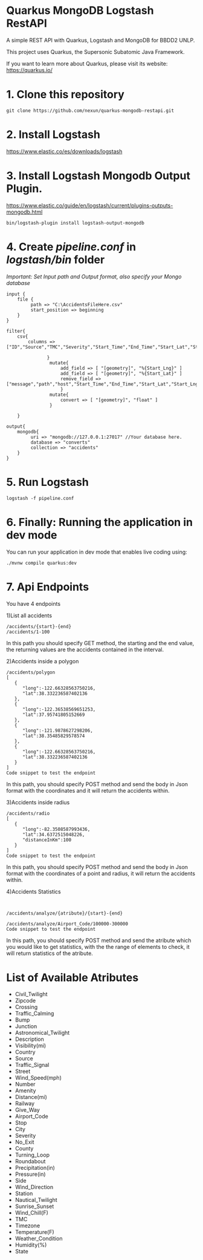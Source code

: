 # Quarkus MongoDB Logstash RestAPI
A simple REST API with Quarkus, Logstash and MongoDB for BBDD2 UNLP.

This project uses Quarkus, the Supersonic Subatomic Java Framework.

If you want to learn more about Quarkus, please visit its website: https://quarkus.io/ 


# 1. Clone this repository
```
git clone https://github.com/nexun/quarkus-mongodb-restapi.git
```
# 2. Install Logstash
https://www.elastic.co/es/downloads/logstash

# 3. Install Logstash Mongodb Output Plugin.
https://www.elastic.co/guide/en/logstash/current/plugins-outputs-mongodb.html
```
bin/logstash-plugin install logstash-output-mongodb
```

# 4. Create *pipeline.conf* in *logstash/bin* folder 
*Important: Set Input path and Output format, also specify your Mongo database*
```
input {
    file {
         path => "C:\AccidentsFileHere.csv"
         start_position => beginning
    }
}

filter{
    csv{
        columns => ["ID","Source","TMC","Severity","Start_Time","End_Time","Start_Lat","Start_Lng","End_Lat","End_Lng","Distance(mi)","Description","Number","Street","Side","City","County","State","Zipcode","Country","Timezone","Airport_Code","Weather_Timestamp","Temperature(F)","Wind_Chill(F)","Humidity(%)","Pressure(in)","Visibility(mi)","Wind_Direction","Wind_Speed(mph)","Precipitation(in)","Weather_Condition","Amenity","Bump","Crossing","Give_Way","Junction","No_Exit","Railway","Roundabout","Station","Stop","Traffic_Calming","Traffic_Signal","Turning_Loop","Sunrise_Sunset","Civil_Twilight","Nautical_Twilight","Astronomical_Twilight"]
        
               }
                mutate{
                    add_field => [ "[geometry]", "%{Start_Lng}" ]
                    add_field => [ "[geometry]", "%{Start_Lat}" ]
                    remove_field => ["message","path","host","Start_Time","End_Time","Start_Lat","Start_Lng","End_Lat","End_Lng"]
                    }
                mutate{
                    convert => [ "[geometry]", "float" ] 
                }    
    
    }

output{
    mongodb{
         uri => "mongodb://127.0.0.1:27017" //Your database here.
         database => "converts"
         collection => "accidents"
    }
}
```
# 5. Run Logstash
```
logstash -f pipeline.conf
```
# 6. Finally: Running the application in dev mode

You can run your application in dev mode that enables live coding using:

```shell script
./mvnw compile quarkus:dev
```
# 7. Api Endpoints
You have 4 endpoints

1)List all accidents
```shell script
/accidents/{start}-{end}
/accidents/1-100
```
In this path you should specify GET method, the starting and the end value, the returning values are the accidents contained in the interval.


2)Accidents inside a polygon
```shell script
/accidents/polygon
[
   {
      "long":-122.66328563750216,
      "lat":38.332236587402136
   },
   {
      "long":-122.36538569651253,
      "lat":37.95741805152669
   },
   {
      "long":-121.9878627298206,
      "lat":38.35485829578574
   },
   {
      "long":-122.66328563750216,
      "lat":38.332236587402136
   }
]
Code snippet to test the endpoint

```
In this path, you should specify POST method and send the body in Json format with the coordinates and it will return the accidents within.


3)Accidents inside radius

```shell script
/accidents/radio
[
   {
      "long":-82.3508587993436,
      "lat":34.6372515048226,
      "distanceInKm":100
   }
]
Code snippet to test the endpoint
```
In this path, you should specify POST method and send the body in Json format with the coordinates of a point and radius, it will return the accidents within.


4)Accidents Statistics
```shell script


/accidents/analyze/{atribute}/{start}-{end}

/accidents/analyze/Airport_Code/100000-300000
Code snippet to test the endpoint
```

In this path, you should specify POST method and send the atribute which you would like to get statistics, with the the range of elements to check, it will return statistics of the atribute.

# List of Available Atributes 

- Civil_Twilight
- Zipcode
- Crossing
- Traffic_Calming
- Bump
- Junction
- Astronomical_Twilight
- Description
- Visibility(mi)
- Country
- Source
- Traffic_Signal
- Street
- Wind_Speed(mph)
- Number
- Amenity
- Distance(mi)
- Railway
- Give_Way
- Airport_Code
- Stop
- City
- Severity
- No_Exit
- County
- Turning_Loop
- Roundabout
- Precipitation(in)
- Pressure(in)
- Side
- Wind_Direction
- Station
- Nautical_Twilight
- Sunrise_Sunset
- Wind_Chill(F)
- TMC
- Timezone
- Temperature(F)
- Weather_Condition
- Humidity(%)
- State




